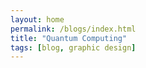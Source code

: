 ```yaml
---
layout: home
permalink: /blogs/index.html
title: "Quantum Computing"
tags: [blog, graphic design]
---
```

